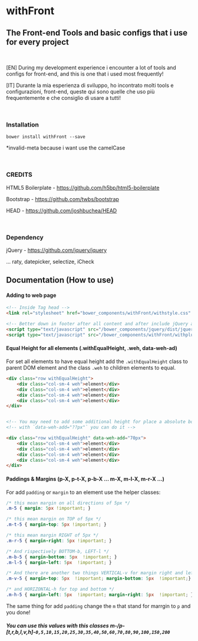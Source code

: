 # withFront
## The Front-end Tools and basic configs that i use for every project

 
&nbsp;

[EN] During my development experience i encounter a lot of tools and configs for front-end, and this is one that i used most frequently!

[IT] Durante la mia esperienza di sviluppo, ho incontrato molti tools e configurazioni, front-end, queste qui sono quelle che uso più frequentemente e che consiglio di usare a tutti!

&nbsp;

### Installation

```
bower install withFront --save
```
*invalid-meta because i want use the camelCase

&nbsp;

### CREDITS
HTML5 Boilerplate - https://github.com/h5bp/html5-boilerplate

Bootstrap - https://github.com/twbs/bootstrap

HEAD - https://github.com/joshbuchea/HEAD

&nbsp;

### Dependency
jQuery - https://github.com/jquery/jquery

... raty, datepicker, selectize, iCheck


## Documentation (How to use)

#### Adding to web page
```html
<!-- Inside Tag head -->
<link rel="stylesheet" href="bower_components/withFront/withstyle.css" type="text/css"/>

<!-- Better down in footer after all content and after include jQuery and Bootstrap -->
<script type="text/javascript" src="/bower_components/jquery/dist/jquery.min.js"></script>
<script type="text/javascript" src="/bower_components/withFront/withplugins.js"></script>

```

#### Equal Height for all elements (.withEqualHeight, .weh, data-weh-ad)

For set all elements to have equal height add the `.withEqualHeight` class to parent DOM element and the class `.weh` to  children elements to equal.

```html 
<div class="row withEqualHeight">
    <div class="col-sm-4 weh">element</div>
    <div class="col-sm-4 weh">element</div>
    <div class="col-sm-4 weh">element</div>
    <div class="col-sm-4 weh">element</div>
</div>


<!-- You may need to add some additional height for place a absolute botton or whatever else -->
<!-- with `data-weh-add="??px"` you can do it -->

<div class="row withEqualHeight" data-weh-add="70px">
    <div class="col-sm-4 weh">element</div>
    <div class="col-sm-4 weh">element</div>
    <div class="col-sm-4 weh">element</div>
    <div class="col-sm-4 weh">element</div>
</div>
```


#### Paddings & Margins (p-X, p-t-X, p-b-X ... m-X, m-l-X, m-r-X ...)

For add `padding` or `margin` to an element use the helper classes:

```css
/* this mean margin on all directions of 5px */
.m-5 { margin: 5px !important; }

/* this mean margin on TOP of 5px */
.m-t-5 { margin-top: 5px !important; }

/* this mean margin RIGHT of 5px */
.m-r-5 { margin-right: 5px !important; }

/* And rispectively BOTTOM-b, LEFT-l */
.m-b-5 { margin-bottom: 5px  !important; }
.m-l-5 { margin-left: 5px  !important; }

/* And there are another two things VERTICAL-v for margin right and left */
.m-v-5 { margin-top: 5px  !important; margin-bottom: 5px  !important;}

/* and HORIZONTAL-h for top and bottom */
.m-h-5 { margin-left: 5px  !important; margin-right: 5px  !important; }


```

The same thing for add `padding` change the `m` that stand for marrgin to `p` and you done!
##### You can use this values with this classes m-/p-[t,r,b,l,v,h]-`0,5,10,15,20,25,30,35,40,50,60,70,80,90,100,150,200`

